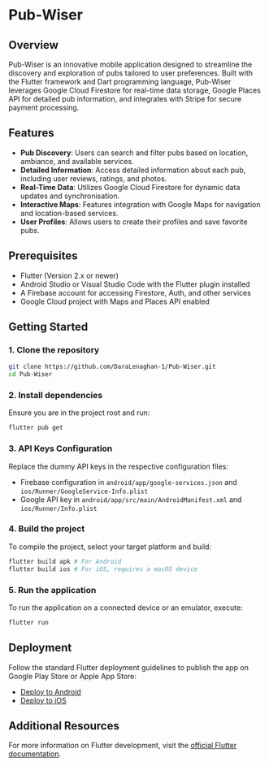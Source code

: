 # Pub-Wiser

## Overview
Pub-Wiser is an innovative mobile application designed to streamline the discovery and exploration of pubs tailored to user preferences. Built with the Flutter framework and Dart programming language, Pub-Wiser leverages Google Cloud Firestore for real-time data storage, Google Places API for detailed pub information, and integrates with Stripe for secure payment processing.

## Features
- **Pub Discovery**: Users can search and filter pubs based on location, ambiance, and available services.
- **Detailed Information**: Access detailed information about each pub, including user reviews, ratings, and photos.
- **Real-Time Data**: Utilizes Google Cloud Firestore for dynamic data updates and synchronisation.
- **Interactive Maps**: Features integration with Google Maps for navigation and location-based services.
- **User Profiles**: Allows users to create their profiles and save favorite pubs.

## Prerequisites
- Flutter (Version 2.x or newer)
- Android Studio or Visual Studio Code with the Flutter plugin installed
- A Firebase account for accessing Firestore, Auth, and other services
- Google Cloud project with Maps and Places API enabled

## Getting Started

### 1. Clone the repository
```bash
git clone https://github.com/DaraLenaghan-1/Pub-Wiser.git
cd Pub-Wiser
```

### 2. Install dependencies
Ensure you are in the project root and run:
```bash
flutter pub get
```

### 3. API Keys Configuration
Replace the dummy API keys in the respective configuration files:
- Firebase configuration in `android/app/google-services.json` and `ios/Runner/GoogleService-Info.plist`
- Google API key in `android/app/src/main/AndroidManifest.xml` and `ios/Runner/Info.plist`

### 4. Build the project
To compile the project, select your target platform and build:
```bash
flutter build apk # For Android
flutter build ios # For iOS, requires a macOS device
```

### 5. Run the application
To run the application on a connected device or an emulator, execute:
```bash
flutter run
```

## Deployment
Follow the standard Flutter deployment guidelines to publish the app on Google Play Store or Apple App Store:
- [Deploy to Android](https://flutter.dev/docs/deployment/android)
- [Deploy to iOS](https://flutter.dev/docs/deployment/ios)

## Additional Resources
For more information on Flutter development, visit the [official Flutter documentation](https://flutter.dev/docs).
